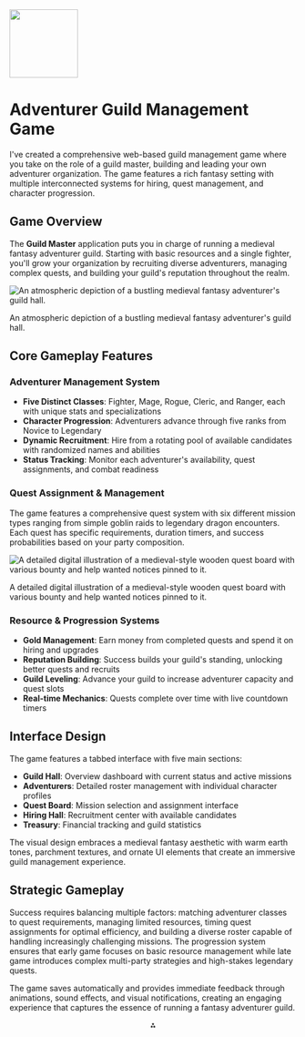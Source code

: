 <img src="https://r2cdn.perplexity.ai/pplx-full-logo-primary-dark%402x.png" class="logo" width="120"/>

# Adventurer Guild Management Game

I've created a comprehensive web-based guild management game where you take on the role of a guild master, building and leading your own adventurer organization. The game features a rich fantasy setting with multiple interconnected systems for hiring, quest management, and character progression.

## Game Overview

The **Guild Master** application puts you in charge of running a medieval fantasy adventurer guild. Starting with basic resources and a single fighter, you'll grow your organization by recruiting diverse adventurers, managing complex quests, and building your guild's reputation throughout the realm.

![An atmospheric depiction of a bustling medieval fantasy adventurer's guild hall.](https://pplx-res.cloudinary.com/image/upload/v1751337951/pplx_project_search_images/c116f2633238f064f7b5f29e80faad842e2bf063.jpg)

An atmospheric depiction of a bustling medieval fantasy adventurer's guild hall.

## Core Gameplay Features

### **Adventurer Management System**

- **Five Distinct Classes**: Fighter, Mage, Rogue, Cleric, and Ranger, each with unique stats and specializations
- **Character Progression**: Adventurers advance through five ranks from Novice to Legendary
- **Dynamic Recruitment**: Hire from a rotating pool of available candidates with randomized names and abilities
- **Status Tracking**: Monitor each adventurer's availability, quest assignments, and combat readiness


### **Quest Assignment \& Management**

The game features a comprehensive quest system with six different mission types ranging from simple goblin raids to legendary dragon encounters. Each quest has specific requirements, duration timers, and success probabilities based on your party composition.

![A detailed digital illustration of a medieval-style wooden quest board with various bounty and help wanted notices pinned to it.](https://pplx-res.cloudinary.com/image/upload/v1751337951/pplx_project_search_images/9083c87217ad8ba02d828b0af816227201827b4b.jpg)

A detailed digital illustration of a medieval-style wooden quest board with various bounty and help wanted notices pinned to it.

### **Resource \& Progression Systems**

- **Gold Management**: Earn money from completed quests and spend it on hiring and upgrades
- **Reputation Building**: Success builds your guild's standing, unlocking better quests and recruits
- **Guild Leveling**: Advance your guild to increase adventurer capacity and quest slots
- **Real-time Mechanics**: Quests complete over time with live countdown timers


## Interface Design

The game features a tabbed interface with five main sections:

- **Guild Hall**: Overview dashboard with current status and active missions
- **Adventurers**: Detailed roster management with individual character profiles
- **Quest Board**: Mission selection and assignment interface
- **Hiring Hall**: Recruitment center with available candidates
- **Treasury**: Financial tracking and guild statistics

The visual design embraces a medieval fantasy aesthetic with warm earth tones, parchment textures, and ornate UI elements that create an immersive guild management experience.

## Strategic Gameplay

Success requires balancing multiple factors: matching adventurer classes to quest requirements, managing limited resources, timing quest assignments for optimal efficiency, and building a diverse roster capable of handling increasingly challenging missions. The progression system ensures that early game focuses on basic resource management while late game introduces complex multi-party strategies and high-stakes legendary quests.

The game saves automatically and provides immediate feedback through animations, sound effects, and visual notifications, creating an engaging experience that captures the essence of running a fantasy adventurer guild.

<div style="text-align: center">⁂</div>

[^1]: https://www.reddit.com/r/RPGcreation/comments/1b5776w/help_with_making_guilds_mechanically_impactful/

[^2]: https://eu.forums.blizzard.com/en/wow/t/a-rp-the-companions-guild-adventurers-guild/36494

[^3]: https://www.spigotmc.org/resources/parties-an-advanced-parties-manager.3709/

[^4]: https://wiki.guildwars.com/wiki/Game_mechanics

[^5]: https://www.reddit.com/r/gamingsuggestions/comments/j20s5g/rpgs_with_an_actual_adventurer_guild/

[^6]: https://www.allkeyshop.com/blog/en-us/party-club-survive-chaos-management-fun-release-news-r/

[^7]: https://nakano15.itch.io/guild-management-game-project

[^8]: https://maliceinnandtavern.com/the-adventurers-guild-system/

[^9]: https://www.pinterest.com/josh1billion/good-rpg-ui-examples/

[^10]: https://docs.gamecreator.io/quests/ui/

[^11]: https://www.curseforge.com/minecraft/mc-mods/rpg-parties

[^12]: https://www.gameuidatabase.com

[^13]: https://www.youtube.com/watch?v=TTctOC8QZeo

[^14]: https://dev.bukkit.org/projects/rpg-party

[^15]: https://interfaceingame.com

[^16]: https://www.youtube.com/watch?v=Y9FQUH6wAIg

[^17]: https://roll20.net/compendium/marvel616/Rank - Character Profiles

[^18]: https://us.forums.blizzard.com/en/wow/t/the-three-paths-–-raider-pvper-and-adventurer/2122201

[^19]: https://www.adaface.com/blog/how-to-hire-game-developers/

[^20]: https://www.reddit.com/r/worldbuilding/comments/1dmc4l2/how_are_you_power_rankingscaling_your_characters/

[^21]: https://blackshellmedia.com/2015/06/12/amp-up-your-game-design-progression-mechanics/

[^22]: https://300mind.studio/blog/how-to-hire-a-game-dev-team/

[^23]: https://www.rpgdl.com/forums/index.php?topic=3088.0

[^24]: https://www.vmoscloud.com/blog/heros-adventure-progression-guide-master-key-mechanics-for-faster-leveling

[^25]: https://rpgjs.dev

[^26]: https://www.youtube.com/watch?v=lTpeURM_PIM

[^27]: https://sdlccorp.com/post/creating-stunning-games-with-html5-game-development/

[^28]: https://phaser.io

[^29]: https://github.com/collections/javascript-game-engines

[^30]: https://www.reddit.com/r/gamedev/comments/v8lx77/is_html5_a_popular_option_for_game_dev/

[^31]: https://www.reddit.com/r/gamedev/comments/yw8fvg/best_engineframework_for_browser_game/

[^32]: https://blog.logrocket.com/best-javascript-html5-game-engines-2025/

[^33]: https://www.partie.com/features/

[^34]: https://steamcommunity.com/sharedfiles/filedetails/?id=3167297799

[^35]: https://himeworks.com/2013/08/party-manager/

[^36]: https://craftpix.net/categorys/rpg-game-ui/

[^37]: https://www.reddit.com/r/gamedev/comments/1gl388o/hiring_contractors_for_gamesystem_design/

[^38]: https://vsbattles.fandom.com/wiki/Tiering_System

[^39]: https://www.juegostudio.com/html5-game-development

[^40]: https://www.reddit.com/r/PBBG/

[^41]: https://ppl-ai-code-interpreter-files.s3.amazonaws.com/web/direct-files/f14442f91d15610b310325485d31139b/1c7615f7-7d74-4381-af95-74ec5c1a2be2/app.js

[^42]: https://ppl-ai-code-interpreter-files.s3.amazonaws.com/web/direct-files/f14442f91d15610b310325485d31139b/1c7615f7-7d74-4381-af95-74ec5c1a2be2/style.css

[^43]: https://ppl-ai-code-interpreter-files.s3.amazonaws.com/web/direct-files/f14442f91d15610b310325485d31139b/1c7615f7-7d74-4381-af95-74ec5c1a2be2/index.html

